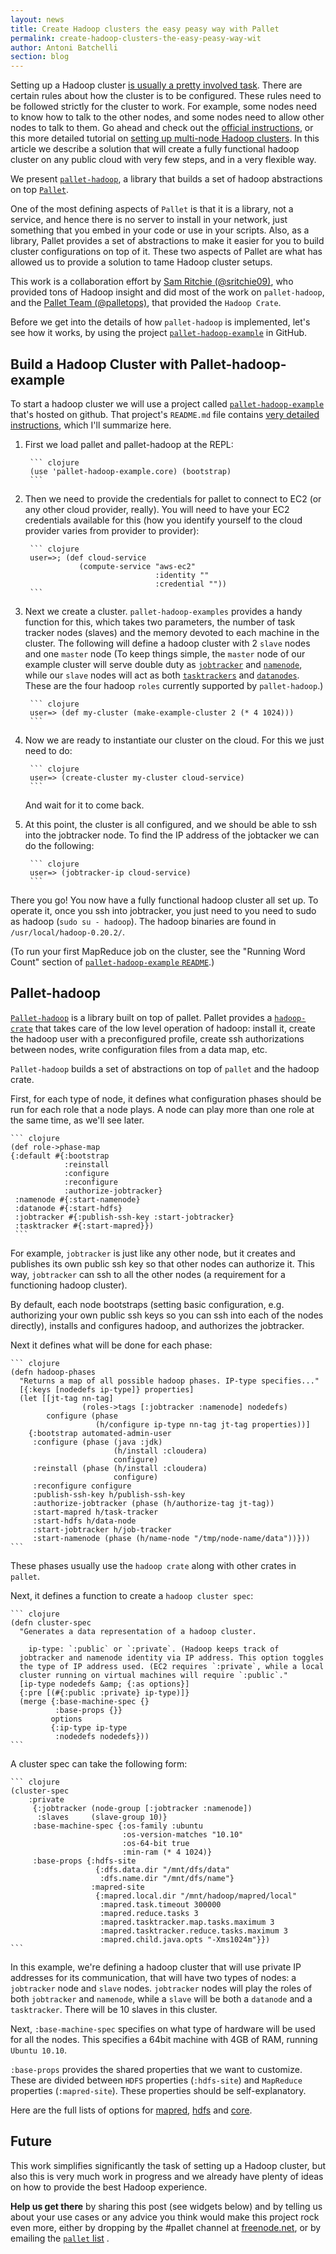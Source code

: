 ```yaml
---
layout: news
title: Create Hadoop clusters the easy peasy way with Pallet
permalink: create-hadoop-clusters-the-easy-peasy-way-wit
author: Antoni Batchelli
section: blog
---
```

Setting up a Hadoop cluster
[is usually a pretty involved task](http://hadoop.apache.org/common/docs/current/cluster_setup.html).
There are certain rules about how the cluster is to be
configured. These rules need to be followed strictly for the cluster
to work. For example, some nodes need to know how to talk to the other
nodes, and some nodes need to allow other nodes to talk to them. Go
ahead and check out the
[official instructions](http://hadoop.apache.org/common/docs/current/cluster_setup.html),
or this more detailed tutorial on
[setting up multi-node Hadoop clusters](http://www.michael-noll.com/tutorials/running-hadoop-on-ubuntu-linux-multi-node-cluster/). In
this article we describe a solution that will create a fully
functional hadoop cluster on any public cloud with very few steps, and
in a very flexible way.

We present [`pallet-hadoop`](https://github.com/pallet/pallet-hadoop),
a library that builds a set of hadoop abstractions on top
[`Pallet`](https://github.com/pallet/pallet).

One of the most defining aspects of `Pallet` is that it is a library,
not a service, and hence there is no server to install in your
network, just something that you embed in your code or use in your
scripts. Also, as a library, Pallet provides a set of abstractions to
make it easier for you to build cluster configurations on top of
it. These two aspects of Pallet are what has allowed us to provide a
solution to tame Hadoop cluster setups.

This work is a collaboration effort by
[Sam Ritchie (@sritchie09)](https://github.com/sritchie), who provided
tons of Hadoop insight and did most of the work on `pallet-hadoop`, and the
[Pallet Team (@palletops)](https://github.com/pallet), that provided
the `Hadoop Crate`.
 
Before we get into the details of how `pallet-hadoop` is implemented,
let's see how it works, by using the project
[`pallet-hadoop-example`](https://github.com/pallet/pallet-hadoop-example)
in GitHub.


## Build a Hadoop Cluster with Pallet-hadoop-example ##

To start a hadoop cluster we will use a project called
[`pallet-hadoop-example`](https://github.com/pallet/pallet-hadoop-example)
that's hosted on github. That project's `README.md` file contains
[very detailed instructions](https://github.com/pallet/pallet-hadoop-example), which I'll summarize here.

1. First we load pallet and pallet-hadoop at the REPL:

        ``` clojure
        (use 'pallet-hadoop-example.core) (bootstrap)
        ```

1. Then we need to provide the credentials for pallet to connect to
EC2 (or any other cloud provider, really). You will need to have your
EC2 credentials available for this (how you identify yourself to the
cloud provider varies from provider to provider):

        ``` clojure
        user=>; (def cloud-service
                   (compute-service "aws-ec2"
                                    :identity ""         
                                    :credential ""))
        ```
                                    
1. Next we create a cluster. `pallet-hadoop-examples` provides a handy
function for this, which takes two parameters, the number of task
tracker nodes (slaves) and the memory devoted to each machine in the
cluster. The following will define a hadoop cluster with 2 `slave`
nodes and one `master` node (To keep things simple, the `master` node
of our example cluster will serve double duty as
[`jobtracker`](http://wiki.apache.org/hadoop/JobTracker) and
[`namenode`](http://wiki.apache.org/hadoop/NameNode), while our
`slave` nodes will act as both
[`tasktrackers`](http://wiki.apache.org/hadoop/TaskTracker) and
[`datanodes`](http://wiki.apache.org/hadoop/DataNode). These are the
four hadoop `roles` currently supported by `pallet-hadoop`.)

        ``` clojure
        user=> (def my-cluster (make-example-cluster 2 (* 4 1024)))
        ```
        
1. Now we are ready to instantiate our cluster on the cloud. For this
we just need to do:

        ``` clojure
        user=> (create-cluster my-cluster cloud-service)
        ```
   
   And wait for it to come back.
   
1. At this point, the cluster is all configured, and we should be able
to ssh into the jobtracker node. To find the IP address of the
jobtacker we can do the following:

        ``` clojure
        user=> (jobtracker-ip cloud-service)
        ```

There you go! You now have a fully functional hadoop cluster all set
up. To operate it, once you ssh into jobtracker, you just need to you
need to sudo as hadoop (`sudo su - hadoop`). The hadoop binaries are
found in `/usr/local/hadoop-0.20.2/`.

(To run your first MapReduce job on the cluster, see the "Running Word Count" section of [`pallet-hadoop-example` `README`](https://github.com/pallet/pallet-hadoop-example).)

## Pallet-hadoop ##

[`Pallet-hadoop`](https://github.com/pallet/pallet-hadoop) is a library
built on top of pallet. Pallet provides a
[`hadoop-crate`](https://github.com/pallet/pallet-apache-crates/blob/master/hadoop/src/pallet/crate/hadoop.clj)
that takes care of the low level operation of hadoop: install it,
create the hadoop user with a preconfigured profile, create ssh
authorizations between nodes, write configuration files from a data
map, etc.

`Pallet-hadoop` builds a set of abstractions on top of `pallet` and
the hadoop crate.

First, for each type of node, it defines what configuration phases
should be run for each role that a node plays. A node can play more
than one role at the same time, as we'll see later.

    ``` clojure
    (def role->phase-map
    {:default #{:bootstrap
                :reinstall
                :configure
                :reconfigure
                :authorize-jobtracker}
     :namenode #{:start-namenode}
     :datanode #{:start-hdfs}
     :jobtracker #{:publish-ssh-key :start-jobtracker}
     :tasktracker #{:start-mapred}})
     ```
     
For example, `jobtracker` is just like any other node, but
it creates and publishes its own public ssh key so that other nodes
can authorize it. This way, `jobtracker` can ssh to all the other
nodes (a requirement for a functioning hadoop cluster).

By default, each node bootstraps (setting basic configuration, e.g.
authorizing your own public ssh keys so you can ssh into each of the
nodes directly), installs and configures hadoop, and authorizes the
jobtracker.

Next it defines what will be done for each phase:

    ``` clojure
    (defn hadoop-phases
      "Returns a map of all possible hadoop phases. IP-type specifies..."
      [{:keys [nodedefs ip-type]} properties]
      (let [[jt-tag nn-tag] 
                    (roles->tags [:jobtracker :namenode] nodedefs)
            configure (phase
                       (h/configure ip-type nn-tag jt-tag properties))]
        {:bootstrap automated-admin-user
         :configure (phase (java :jdk)
                           (h/install :cloudera)
                           configure)
         :reinstall (phase (h/install :cloudera)
                           configure)
         :reconfigure configure
         :publish-ssh-key h/publish-ssh-key
         :authorize-jobtracker (phase (h/authorize-tag jt-tag))
         :start-mapred h/task-tracker
         :start-hdfs h/data-node
         :start-jobtracker h/job-tracker
         :start-namenode (phase (h/name-node "/tmp/node-name/data"))}))
    ```

These phases usually use the `hadoop crate` along with other crates in
`pallet`.

Next, it defines a function to create a `hadoop cluster spec`:

    ``` clojure
    (defn cluster-spec
      "Generates a data representation of a hadoop cluster.

        ip-type: `:public` or `:private`. (Hadoop keeps track of
      jobtracker and namenode identity via IP address. This option toggles
      the type of IP address used. (EC2 requires `:private`, while a local
      cluster running on virtual machines will require `:public`."
      [ip-type nodedefs &amp; {:as options}]
      {:pre [(#{:public :private} ip-type)]}
      (merge {:base-machine-spec {}
              :base-props {}}
             options
             {:ip-type ip-type
              :nodedefs nodedefs}))
    ```
              
A cluster spec can take the following form:

    ``` clojure                     
    (cluster-spec 
        :private
         {:jobtracker (node-group [:jobtracker :namenode])
          :slaves     (slave-group 10)}
         :base-machine-spec {:os-family :ubuntu
                             :os-version-matches "10.10"
                             :os-64-bit true
                             :min-ram (* 4 1024)}
         :base-props {:hdfs-site 
                       {:dfs.data.dir "/mnt/dfs/data"
                        :dfs.name.dir "/mnt/dfs/name"}
                      :mapred-site
                       {:mapred.local.dir "/mnt/hadoop/mapred/local"
                        :mapred.task.timeout 300000
                        :mapred.reduce.tasks 3
                        :mapred.tasktracker.map.tasks.maximum 3
                        :mapred.tasktracker.reduce.tasks.maximum 3
                        :mapred.child.java.opts "-Xms1024m"}})                         
    ```
                         
In this example, we're defining a hadoop cluster that will use private
IP addresses for its communication, that will have two types of nodes:
a `jobtracker` node and `slave` nodes. `jobtracker` nodes will play
the roles of both `jobtracker` and `namenode`, while a `slave` will be
both a `datanode` and a `tasktracker`. There will be 10 slaves in this cluster.

Next, `:base-machine-spec` specifies on what type of hardware will be
used for all the nodes. This specifies a 64bit machine with 4GB of
RAM, running `Ubuntu 10.10`.

`:base-props` provides the shared properties that we want to
customize. These are divided between `HDFS` properties (`:hdfs-site`)
and `MapReduce` properties (`:mapred-site`). These properties should
be self-explanatory.

Here are the full lists of options for
[mapred](http://hadoop.apache.org/core/docs/r0.20.0/mapred-default.html),
[hdfs](http://hadoop.apache.org/core/docs/r0.20.0/hdfs-default.html)
and
[core](http://hadoop.apache.org/core/docs/r0.20.0/core-default.html).
    
## Future ##

This work simplifies significantly the task of setting up a Hadoop
cluster, but also this is very much work in progress and we already
have plenty of ideas on how to provide the best Hadoop experience.

**Help us get there** by sharing this post (see widgets
below) and by telling us about your use cases or any advice you think
would make this project rock even more, either by dropping by the #pallet
channel at [freenode.net](http://freenode.net/irc_servers.shtml), or
by emailing the [`pallet` list](mailto:pallet-clj@googlegroups.com)  .  
